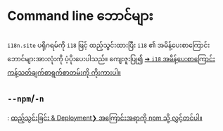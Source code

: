 # Command line ဘောင်များ

`i18n.site` ပရိုဂရမ်ကို `i18` ဖြင့် ထည့်သွင်းထားပြီး `i18` ၏ အမိန့်ပေးစာကြောင်း ဘောင်များအားလုံးကို ပံ့ပိုးပေးပါသည်။ ကျေးဇူးပြု၍ [➔ `i18` အမိန့်ပေးစာကြောင်း ကန့်သတ်ချက်စာရွက်စာတမ်းကို ကိုးကားပါ။](/i18/cli)

## `--npm`/`-n`

: [ထည့်သွင်းခြင်း & Deployment❯ အကြောင်းအရာကို npm သို့ လွှင့်တင်ပါ။](/i18n.site/use#npm)